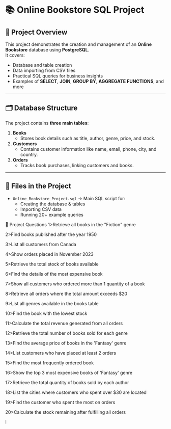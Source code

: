 # 📚 Online Bookstore SQL Project

## 📌 Project Overview
This project demonstrates the creation and management of an **Online Bookstore** database using **PostgreSQL**.  
It covers:
- Database and table creation
- Data importing from CSV files
- Practical SQL queries for business insights
- Examples of **SELECT**, **JOIN**, **GROUP BY**, **AGGREGATE FUNCTIONS**, and more

---

## 🗂 Database Structure
The project contains **three main tables**:

1. **Books**
   - Stores book details such as title, author, genre, price, and stock.
2. **Customers**
   - Contains customer information like name, email, phone, city, and country.
3. **Orders**
   - Tracks book purchases, linking customers and books.

---

## 📄 Files in the Project
- `Online_Bookstore_Project.sql` → Main SQL script for:
  - Creating the database & tables
  - Importing CSV data
  - Running 20+ example queries

📝 Project Questions
1>Retrieve all books in the "Fiction" genre

2>Find books published after the year 1950

3>List all customers from Canada

4>Show orders placed in November 2023

5>Retrieve the total stock of books available

6>Find the details of the most expensive book

7>Show all customers who ordered more than 1 quantity of a book

8>Retrieve all orders where the total amount exceeds $20

9>List all genres available in the books table

10>Find the book with the lowest stock

11>Calculate the total revenue generated from all orders

12>Retrieve the total number of books sold for each genre

13>Find the average price of books in the 'Fantasy' genre

14>List customers who have placed at least 2 orders

15>Find the most frequently ordered book

16>Show the top 3 most expensive books of 'Fantasy' genre

17>Retrieve the total quantity of books sold by each author

18>List the cities where customers who spent over $30 are located

19>Find the customer who spent the most on orders

20>Calculate the stock remaining after fulfilling all orders





l
